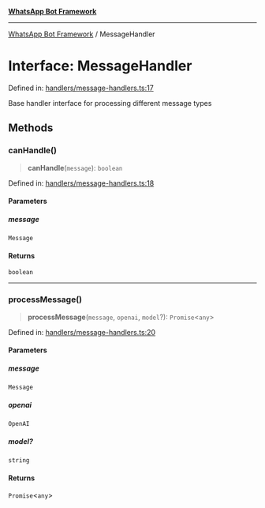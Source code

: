[**WhatsApp Bot Framework**](../README.md)

***

[WhatsApp Bot Framework](../globals.md) / MessageHandler

# Interface: MessageHandler

Defined in: [handlers/message-handlers.ts:17](https://github.com/green-api/whatsapp-chatgpt-js/blob/144b3e2baae49a260200b70637f606416abe2026/src/handlers/message-handlers.ts#L17)

Base handler interface for processing different message types

## Methods

### canHandle()

> **canHandle**(`message`): `boolean`

Defined in: [handlers/message-handlers.ts:18](https://github.com/green-api/whatsapp-chatgpt-js/blob/144b3e2baae49a260200b70637f606416abe2026/src/handlers/message-handlers.ts#L18)

#### Parameters

##### message

`Message`

#### Returns

`boolean`

***

### processMessage()

> **processMessage**(`message`, `openai`, `model`?): `Promise`\<`any`\>

Defined in: [handlers/message-handlers.ts:20](https://github.com/green-api/whatsapp-chatgpt-js/blob/144b3e2baae49a260200b70637f606416abe2026/src/handlers/message-handlers.ts#L20)

#### Parameters

##### message

`Message`

##### openai

`OpenAI`

##### model?

`string`

#### Returns

`Promise`\<`any`\>
